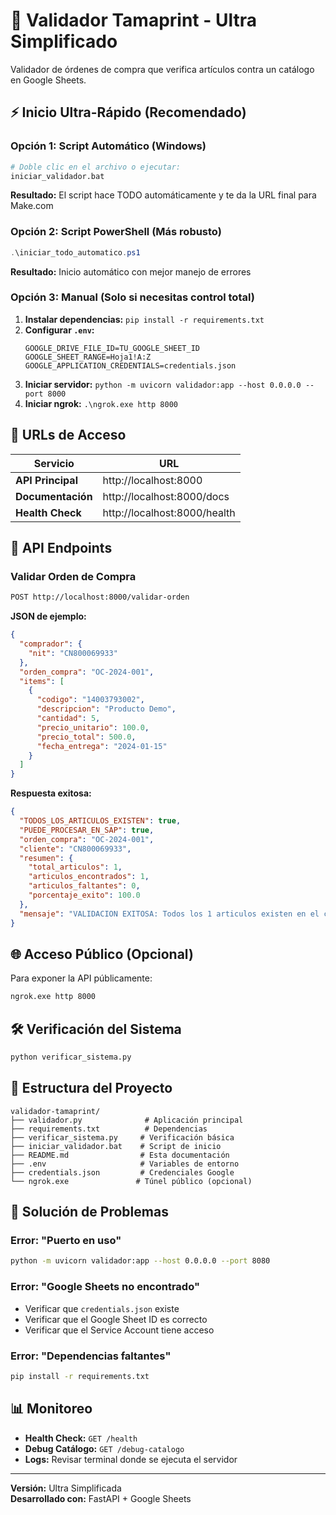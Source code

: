 # 🚀 Validador Tamaprint - Ultra Simplificado

Validador de órdenes de compra que verifica artículos contra un catálogo en Google Sheets.

## ⚡ Inicio Ultra-Rápido (Recomendado)

### Opción 1: Script Automático (Windows)
```bash
# Doble clic en el archivo o ejecutar:
iniciar_validador.bat
```
**Resultado:** El script hace TODO automáticamente y te da la URL final para Make.com

### Opción 2: Script PowerShell (Más robusto)
```powershell
.\iniciar_todo_automatico.ps1
```
**Resultado:** Inicio automático con mejor manejo de errores

### Opción 3: Manual (Solo si necesitas control total)
1. **Instalar dependencias:** `pip install -r requirements.txt`
2. **Configurar `.env`:** 
   ```env
   GOOGLE_DRIVE_FILE_ID=TU_GOOGLE_SHEET_ID
   GOOGLE_SHEET_RANGE=Hoja1!A:Z
   GOOGLE_APPLICATION_CREDENTIALS=credentials.json
   ```
3. **Iniciar servidor:** `python -m uvicorn validador:app --host 0.0.0.0 --port 8000`
4. **Iniciar ngrok:** `.\ngrok.exe http 8000`

## 📍 URLs de Acceso

| Servicio | URL |
|----------|-----|
| **API Principal** | http://localhost:8000 |
| **Documentación** | http://localhost:8000/docs |
| **Health Check** | http://localhost:8000/health |

## 🔗 API Endpoints

### Validar Orden de Compra
```bash
POST http://localhost:8000/validar-orden
```

**JSON de ejemplo:**
```json
{
  "comprador": {
    "nit": "CN800069933"
  },
  "orden_compra": "OC-2024-001",
  "items": [
    {
      "codigo": "14003793002",
      "descripcion": "Producto Demo",
      "cantidad": 5,
      "precio_unitario": 100.0,
      "precio_total": 500.0,
      "fecha_entrega": "2024-01-15"
    }
  ]
}
```

**Respuesta exitosa:**
```json
{
  "TODOS_LOS_ARTICULOS_EXISTEN": true,
  "PUEDE_PROCESAR_EN_SAP": true,
  "orden_compra": "OC-2024-001",
  "cliente": "CN800069933",
  "resumen": {
    "total_articulos": 1,
    "articulos_encontrados": 1,
    "articulos_faltantes": 0,
    "porcentaje_exito": 100.0
  },
  "mensaje": "VALIDACION EXITOSA: Todos los 1 articulos existen en el catalogo..."
}
```

## 🌐 Acceso Público (Opcional)

Para exponer la API públicamente:
```bash
ngrok.exe http 8000
```

## 🛠 Verificación del Sistema

```bash
python verificar_sistema.py
```

## 📁 Estructura del Proyecto

```
validador-tamaprint/
├── validador.py              # Aplicación principal
├── requirements.txt          # Dependencias
├── verificar_sistema.py     # Verificación básica
├── iniciar_validador.bat    # Script de inicio
├── README.md                # Esta documentación
├── .env                     # Variables de entorno
├── credentials.json         # Credenciales Google
└── ngrok.exe               # Túnel público (opcional)
```

## 🔧 Solución de Problemas

### Error: "Puerto en uso"
```bash
python -m uvicorn validador:app --host 0.0.0.0 --port 8080
```

### Error: "Google Sheets no encontrado"
- Verificar que `credentials.json` existe
- Verificar que el Google Sheet ID es correcto
- Verificar que el Service Account tiene acceso

### Error: "Dependencias faltantes"
```bash
pip install -r requirements.txt
```

## 📊 Monitoreo

- **Health Check:** `GET /health`
- **Debug Catálogo:** `GET /debug-catalogo`
- **Logs:** Revisar terminal donde se ejecuta el servidor

---

**Versión:** Ultra Simplificada  
**Desarrollado con:** FastAPI + Google Sheets